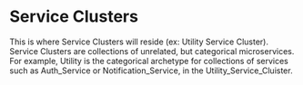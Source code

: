 # Service Clusters
<p>This is where Service Clusters will reside (ex: Utility Service Cluster). Service Clusters are collections of unrelated, but 
categorical microservices. 
</br>
For example, Utility is the categorical archetype for collections of services such as Auth_Service or Notification_Service, in the Utility_Service_Cluister.</p>
